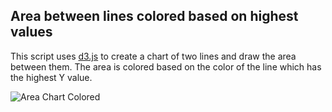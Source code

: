 ## Area between lines colored based on highest values

This script uses [d3.js](https://github.com/d3/d3) to create a chart of two lines and draw the area between them.
The area is colored based on the color of the line which has the highest Y value.

![Area Chart Colored](https://i.imgur.com/yYUyBtF.png)
